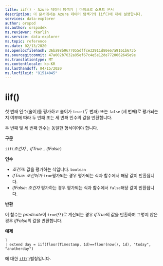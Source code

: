 ```yaml
---
title: iif() - Azure 데이터 탐색기 | 마이크로 소프트 문서
description: 이 문서에서는 Azure 데이터 탐색기의 iif()에 대해 설명합니다.
services: data-explorer
author: orspod
ms.author: orspodek
ms.reviewer: rkarlin
ms.service: data-explorer
ms.topic: reference
ms.date: 02/13/2020
ms.openlocfilehash: 36ba98b9677055dffce32911d80e67a9161b673b
ms.sourcegitcommit: 47a002b7032a05ef67c4e5e12de7720062645e9e
ms.translationtype: MT
ms.contentlocale: ko-KR
ms.lasthandoff: 04/15/2020
ms.locfileid: "81514045"
---
```

# <a name="iif"></a>iif()

첫 번째 인수(술어)를 평가하고 술어가 `true` (두 번째) 또는 `false` (세 번째)로 평가되는지 여부에 따라 두 번째 또는 세 번째 인수의 값을 반환합니다.

두 번째 및 세 번째 인수는 동일한 형식이어야 합니다.

**구문**

`iif(`*조건자* `,` *ifTrue* `,` *ifFalse*`)`

**인수**

* *조건자*: 값을 평가하는 식입니다. `boolean`
* *ifTrue*: *조건어가* `true`평가되는 경우 평가되는 식과 함수에서 해당 값이 반환됩니다.
* *ifFalse*: *조건자* 평가하는 경우 평가되는 식과 함수에서 `false`해당 값이 반환됩니다.

**반환**

이 함수는 *predicate*이 `true`(으)로 계산되는 경우 *ifTrue*의 값을 반환하며 그렇지 않은 경우 *ifFalse*의 값을 반환합니다.

**예제**

```kusto
T 
| extend day = iif(floor(Timestamp, 1d)==floor(now(), 1d), "today", "anotherday")
```

에 대한 [`iff()`](ifffunction.md)별칭입니다.